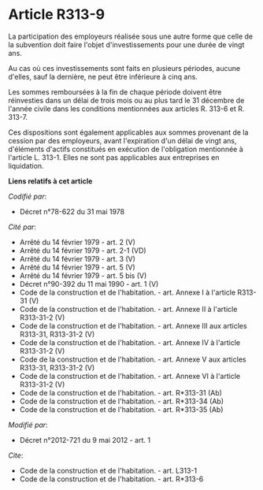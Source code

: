 # Article R313-9

La participation des employeurs réalisée sous une autre forme que celle de la subvention doit faire l'objet d'investissements
pour une durée de vingt ans. 

Au cas où ces investissements sont faits en plusieurs périodes, aucune d'elles, sauf la dernière, ne peut être inférieure à
cinq ans. 

Les sommes remboursées à la fin de chaque période doivent être réinvesties dans un délai de trois mois ou au plus tard le 31
décembre de l'année civile dans les conditions mentionnées aux articles R. 313-6 et R. 313-7. 

Ces dispositions sont également applicables aux sommes provenant de la cession par des employeurs, avant l'expiration d'un
délai de vingt ans, d'éléments d'actifs constitués en exécution de l'obligation mentionnée à l'article L. 313-1. Elles ne
sont pas applicables aux entreprises en liquidation.

**Liens relatifs à cet article**

_Codifié par_:

  - Décret n°78-622 du 31 mai 1978

_Cité par_:

  - Arrêté du 14 février 1979 - art. 2 (V)
  - Arrêté du 14 février 1979 - art. 2-1 (VD)
  - Arrêté du 14 février 1979 - art. 3 (V)
  - Arrêté du 14 février 1979 - art. 5 (V)
  - Arrêté du 14 février 1979 - art. 5 bis (V)
  - Décret n°90-392 du 11 mai 1990 - art. 1 (V)
  - Code de la construction et de l'habitation. - art. Annexe I à l'article R313-31 (V)
  - Code de la construction et de l'habitation. - art. Annexe II à l'article R313-31-2 (V)
  - Code de la construction et de l'habitation. - art. Annexe III aux articles R313-31, R313-31-2 (V)
  - Code de la construction et de l'habitation. - art. Annexe IV à l'article R313-31-2 (V)
  - Code de la construction et de l'habitation. - art. Annexe V aux articles R313-31, R313-31-2 (V)
  - Code de la construction et de l'habitation. - art. Annexe VI à l'article R313-31-2 (V)
  - Code de la construction et de l'habitation. - art. R*313-31 (Ab)
  - Code de la construction et de l'habitation. - art. R*313-34 (Ab)
  - Code de la construction et de l'habitation. - art. R*313-35 (Ab)

_Modifié par_:

  - Décret n°2012-721 du 9 mai 2012 - art. 1

_Cite_:

  - Code de la construction et de l'habitation. - art. L313-1
  - Code de la construction et de l'habitation. - art. R*313-6
